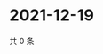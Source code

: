# 2021-12-19

共 0 条

<!-- BEGIN WEIBO -->
<!-- 最后更新时间 Sun Dec 19 2021 04:15:35 GMT+0800 (China Standard Time) -->

<!-- END WEIBO -->
